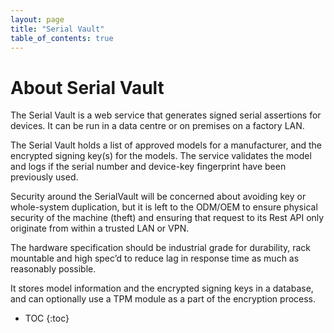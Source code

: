 ```yaml
---
layout: page
title: "Serial Vault"
table_of_contents: true
---
```


# About Serial Vault

The Serial Vault is a web service that generates signed serial assertions for devices. 
It can be run in a data centre or on premises on a factory LAN.

The Serial Vault holds a list of approved models for a manufacturer, and the encrypted 
signing key(s) for the models. The service validates the model and logs if the serial number 
and device-key fingerprint have been previously used.

Security around the SerialVault will be concerned about avoiding key or whole-system 
duplication, but it is left to the ODM/OEM to ensure physical security of the machine (theft) 
and ensuring that request to its Rest API only originate from within a trusted LAN or VPN.

The hardware specification should be industrial grade for durability, rack mountable and high 
spec’d to reduce lag in response time as much as reasonably possible.

It stores model information and the encrypted signing keys in a database, and can optionally 
use a TPM module as a part of the encryption process.

* TOC
{:toc}